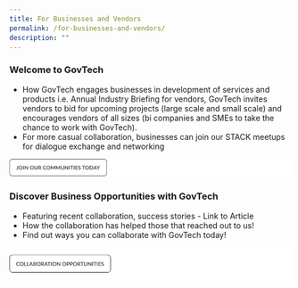 ```yaml
---
title: For Businesses and Vendors
permalink: /for-businesses-and-vendors/
description: ""
---
```

### **Welcome to GovTech**

* How GovTech engages businesses in development of services and products i.e. Annual Industry Briefing for vendors, GovTech invites vendors to bid for upcoming projects (large scale and small scale) and encourages vendors of all sizes (bi companies and SMEs to take the chance to work with GovTech). 
* For more casual collaboration, businesses can join our STACK meetups for dialogue exchange and networking   

![](/images/join%20communities%20cta.png)

### **Discover Business Opportunities with GovTech**

* Featuring recent collaboration, success stories - Link to Article
* How the collaboration has helped those that reached out to us! 
* Find out ways you can collaborate with GovTech today! 


![](/images/collaborate%20cta.png)

